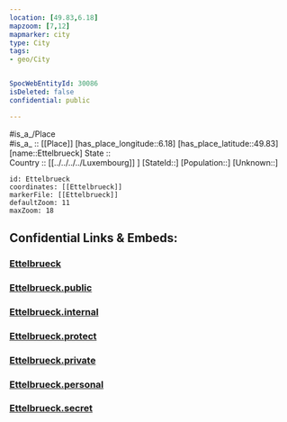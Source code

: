 ```yaml
---
location: [49.83,6.18] 
mapzoom: [7,12] 
mapmarker: city 
type: City
tags:
- geo/City


SpocWebEntityId: 30086
isDeleted: false
confidential: public

---
```

#is_a_/Place  
#is_a_ :: [[Place]] 
[has_place_longitude::6.18] 
[has_place_latitude::49.83] 
[name::Ettelbrueck] 
State ::  
Country :: [[../../../../Luxembourg]] ] 
[StateId::] 
[Population::] 
[Unknown::] 


```leaflet
id: Ettelbrueck
coordinates: [[Ettelbrueck]] 
markerFile: [[Ettelbrueck]] 
defaultZoom: 11 
maxZoom: 18
```


## Confidential Links & Embeds: 

### [Ettelbrueck](/_Standards/Earth/Continent/Europe/Europe~West/Luxembourg/Districts~Luxembourg/Diekirch/City/Ettelbrueck.md) 

### [Ettelbrueck.public](/_public/Earth/Continent/Europe/Europe~West/Luxembourg/Districts~Luxembourg/Diekirch/City/Ettelbrueck.public.md) 

### [Ettelbrueck.internal](/_internal/Earth/Continent/Europe/Europe~West/Luxembourg/Districts~Luxembourg/Diekirch/City/Ettelbrueck.internal.md) 

### [Ettelbrueck.protect](/_protect/Earth/Continent/Europe/Europe~West/Luxembourg/Districts~Luxembourg/Diekirch/City/Ettelbrueck.protect.md) 

### [Ettelbrueck.private](/_private/Earth/Continent/Europe/Europe~West/Luxembourg/Districts~Luxembourg/Diekirch/City/Ettelbrueck.private.md) 

### [Ettelbrueck.personal](/_personal/Earth/Continent/Europe/Europe~West/Luxembourg/Districts~Luxembourg/Diekirch/City/Ettelbrueck.personal.md) 

### [Ettelbrueck.secret](/_secret/Earth/Continent/Europe/Europe~West/Luxembourg/Districts~Luxembourg/Diekirch/City/Ettelbrueck.secret.md)

